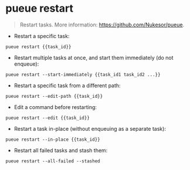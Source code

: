 # pueue restart

> Restart tasks.
> More information: <https://github.com/Nukesor/pueue>.

- Restart a specific task:

`pueue restart {{task_id}}`

- Restart multiple tasks at once, and start them immediately (do not enqueue):

`pueue restart --start-immediately {{task_id1 task_id2 ...}}`

- Restart a specific task from a different path:

`pueue restart --edit-path {{task_id}}`

- Edit a command before restarting:

`pueue restart --edit {{task_id}}`

- Restart a task in-place (without enqueuing as a separate task):

`pueue restart --in-place {{task_id}}`

- Restart all failed tasks and stash them:

`pueue restart --all-failed --stashed`
